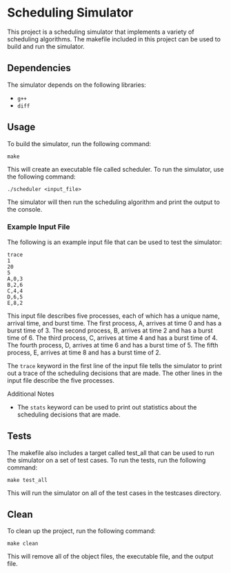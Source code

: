 # Scheduling Simulator

This project is a scheduling simulator that implements a variety of scheduling algorithms. The makefile included in this project can be used to build and run the simulator.

## Dependencies

The simulator depends on the following libraries:
* `g++`
* `diff`
## Usage

To build the simulator, run the following command:
```
make
```
This will create an executable file called scheduler. To run the simulator, use the following command:
```
./scheduler <input_file>
```
The simulator will then run the scheduling algorithm and print the output to the console.

### Example Input File

The following is an example input file that can be used to test the simulator:
```
trace
1
20
5
A,0,3
B,2,6
C,4,4
D,6,5
E,8,2
```
This input file describes five processes, each of which has a unique name, arrival time, and burst time. The first process, A, arrives at time 0 and has a burst time of 3. The second process, B, arrives at time 2 and has a burst time of 6. The third process, C, arrives at time 4 and has a burst time of 4. The fourth process, D, arrives at time 6 and has a burst time of 5. The fifth process, E, arrives at time 8 and has a burst time of 2.

The ```trace``` keyword in the first line of the input file tells the simulator to print out a trace of the scheduling decisions that are made. The other lines in the input file describe the five processes.

Additional Notes

- The ```stats``` keyword can be used to print out statistics about the scheduling decisions that are made.

## Tests

The makefile also includes a target called test_all that can be used to run the simulator on a set of test cases. To run the tests, run the following command:
```
make test_all
```
This will run the simulator on all of the test cases in the testcases directory.
## Clean

To clean up the project, run the following command:
```
make clean
```
This will remove all of the object files, the executable file, and the output file.
